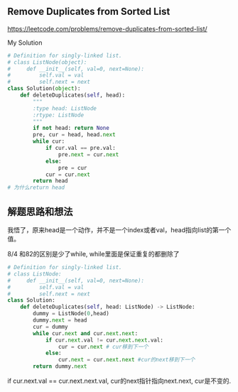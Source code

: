 ## Remove Duplicates from Sorted List

https://leetcode.com/problems/remove-duplicates-from-sorted-list/

My Solution

```python
# Definition for singly-linked list.
# class ListNode(object):
#     def __init__(self, val=0, next=None):
#         self.val = val
#         self.next = next
class Solution(object):
    def deleteDuplicates(self, head):
        """
        :type head: ListNode
        :rtype: ListNode
        """
        if not head: return None
        pre, cur = head, head.next
        while cur:
            if cur.val == pre.val:
                pre.next = cur.next
            else:
                pre = cur
            cur = cur.next
        return head
# 为什么return head
```

## 解题思路和想法

我悟了，原来head是一个动作，并不是一个index或者val，head指向list的第一个值。

8/4
和82的区别是少了while, while里面是保证重复的都删除了

```python
# Definition for singly-linked list.
# class ListNode:
#     def __init__(self, val=0, next=None):
#         self.val = val
#         self.next = next
class Solution:
    def deleteDuplicates(self, head: ListNode) -> ListNode:
        dummy = ListNode(0,head)
        dummy.next = head
        cur = dummy
        while cur.next and cur.next.next:
            if cur.next.val != cur.next.next.val:
                cur = cur.next # cur移到下一个
            else:
                cur.next = cur.next.next #cur的next移到下一个
        return dummy.next
```

if cur.next.val == cur.next.next.val, cur的next指针指向next.next, cur是不变的.

    
